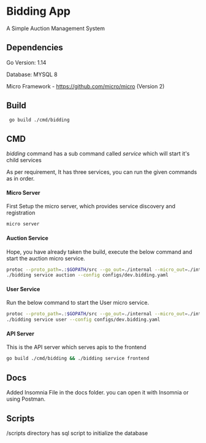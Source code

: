 # Bidding App

A Simple Auction Management System

## Dependencies

Go Version: 1.14

Database: MYSQL 8

Micro Framework - https://github.com/micro/micro (Version 2)

## Build

```sh
 go build ./cmd/bidding
```

## CMD

*bidding* command has a sub command called *service* which will start it's child services

As per requirement, It has three services, you can run the given commands as in order.

#### Micro Server

First Setup the micro server, which provides service discovery and registration

```sh
micro server
```


#### Auction Service

Hope, you have already taken the build, execute the below command and start the auction micro service.

``` sh
protoc --proto_path=.:$GOPATH/src --go_out=./internal --micro_out=./internal internal/auction/auction.proto && \ 
./bidding service auction --config configs/dev.bidding.yaml
```

#### User Service

Run the below command to start the User micro service.

```sh
protoc --proto_path=.:$GOPATH/src --go_out=./internal --micro_out=./internal internal/user/user.proto && \ 
./bidding service user --config configs/dev.bidding.yaml
```

#### API Server

This is the API server which serves apis to the frontend

``` sh
go build ./cmd/bidding && ./bidding service frontend
```


## Docs

Added Insomnia File in the docs folder. you can open it with Insomnia or using Postman.

## Scripts

/scripts directory has sql script to initialize the database
